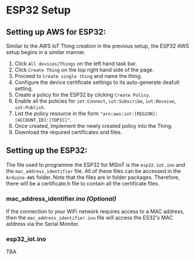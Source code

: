 # ESP32 Setup
## Setting up AWS for ESP32:

Similar to the AWS IoT Thing creation in the previous setup, the ESP32 AWS setup begins in a similar manner.

1. Click `All devices/Things` on the left hand task bar.
2. Click `Create Thing` on the top right hand side of the page.
3. Proceed to `Create single thing` and name the thing.
4. Configure the device certificate settings to its auto-generate deafult setting.
5. Create a policy for the ESP32 by clicking `Create Policy`.
6. Enable all the policies for `iot:Connect`, `iot:Subscribe`, `iot:Receive`, `iot:Publish`.
7. List the policy resource in the form `"arn:aws:iot:[REGION]:[ACCOUNT_ID]:[TOPIC]"`.
8. Once created, implement the newly created policy into the Thing.
9. Download the required certificates and files.

## Setting up the ESP32:

The file used to programme the ESP32 for MSIoT is the `esp32.iot.ino` and the `mac_address_identifier` file. All of these files can be accessed in the `Arduino-AWS` folder. Note that the files are in folder packages. Therefore, there will be a certificate.h file to contain all the certificate files.

### mac_address_identifier.ino <i>(Optional)</i>

If the connection to your WiFi network requires access to a MAC address, then the `mac_address_identifier.ino` file will access the ES32's MAC address via the Serial Monitor.

### esp32_iot.ino
TBA


